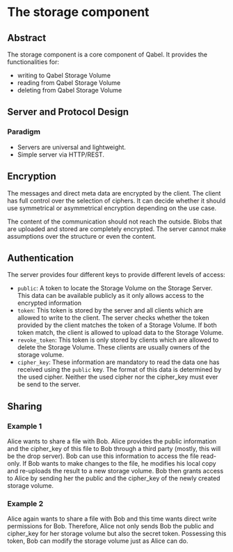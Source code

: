 # The storage component
## Abstract
The storage component is a core component of Qabel. It provides the functionalities for:

* writing to Qabel Storage Volume
* reading from Qabel Storage Volume
* deleting from Qabel Storage Volume

## Server and Protocol Design

### Paradigm

* Servers are universal and lightweight.
* Simple server via HTTP/REST.

## Encryption

The messages and direct meta data are encrypted by the client. The client has full control over the selection of ciphers. It can decide whether it should use symmetrical or asymmetrical encryption depending on the use case.

The content of the communication should not reach the outside. Blobs that are uploaded and stored are completely encrypted. The server cannot make assumptions over the structure or even the content.

## Authentication

The server provides four different keys to provide different levels of access:

* ```public```: A token to locate the Storage Volume on the Storage Server. This data can be available publicly as it only allows access to the encrypted information
* ```token```: This token is stored by the server and all clients which are allowed to write to the client. The server checks whether the token provided by the client matches the token of a Storage Volume. If both token match, the client is allowed to upload data to the Storage Volume.
* ```revoke_token```: This token is only stored by clients which are allowed to delete the Storage Volume. These clients are usually owners of the storage volume.
* ```cipher_key```: These information are mandatory to read the data one has received using the ```public``` key. The format of this data is determined by the used cipher. Neither the used cipher nor the cipher_key must ever be send to the server.

## Sharing

### Example 1

Alice wants to share a file with Bob. Alice provides the public information and the cipher_key of this file to Bob through a third party (mostly, this will be the drop server). Bob can use this information to access the file read-only. If Bob wants to make changes to the file, he modifies his local copy and re-uploads the result to a new storage volume. Bob then grants access to Alice by sending her the public and the cipher_key of the newly created storage volume.

### Example 2
Alice again wants to share a file with Bob and this time wants direct write permissions for Bob. Therefore, Alice not only sends Bob the public and cipher_key for
her storage volume but also the secret token. Possessing this token, Bob can modify the storage volume just as Alice can do.
